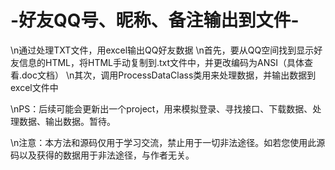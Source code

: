 # -好友QQ号、昵称、备注输出到文件-
\n通过处理TXT文件，用excel输出QQ好友数据
\n首先，要从QQ空间找到显示好友信息的HTML，将HTML手动复制到.txt文件中，并更改编码为ANSI（具体查看.doc文档）
\n其次，调用ProcessDataClass类用来处理数据，并输出数据到excel文件中

\nPS：后续可能会更新出一个project，用来模拟登录、寻找接口、下载数据、处理数据、输出数据。暂待。

\n注意：本方法和源码仅用于学习交流，禁止用于一切非法途径。如若您使用此源码以及获得的数据用于非法途径，与作者无关。
